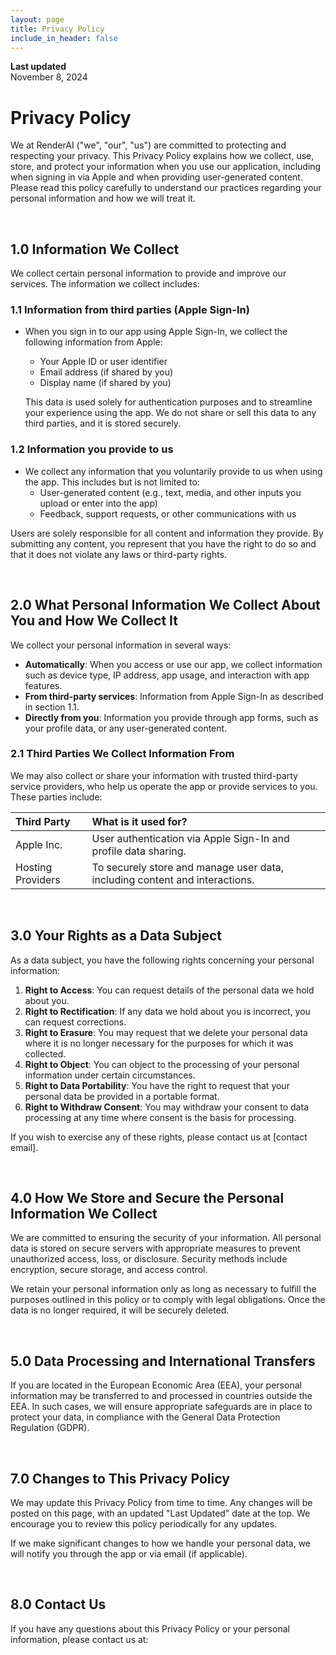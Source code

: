 ```yaml
---
layout: page
title: Privacy Policy
include_in_header: false
---
```


**Last updated**  
November 8, 2024

# Privacy Policy

We at RenderAI ("we", "our", "us") are committed to protecting and respecting your privacy. This Privacy Policy explains how we collect, use, store, and protect your information when you use our application, including when signing in via Apple and when providing user-generated content. Please read this policy carefully to understand our practices regarding your personal information and how we will treat it.

<br>

## 1.0 Information We Collect

We collect certain personal information to provide and improve our services. The information we collect includes:

### 1.1 Information from third parties (Apple Sign-In)

- When you sign in to our app using Apple Sign-In, we collect the following information from Apple:

  - Your Apple ID or user identifier
  - Email address (if shared by you)
  - Display name (if shared by you)

  This data is used solely for authentication purposes and to streamline your experience using the app. We do not share or sell this data to any third parties, and it is stored securely.

### 1.2 Information you provide to us

- We collect any information that you voluntarily provide to us when using the app. This includes but is not limited to:
  - User-generated content (e.g., text, media, and other inputs you upload or enter into the app)
  - Feedback, support requests, or other communications with us

Users are solely responsible for all content and information they provide. By submitting any content, you represent that you have the right to do so and that it does not violate any laws or third-party rights.

<br>

## 2.0 What Personal Information We Collect About You and How We Collect It

We collect your personal information in several ways:

- **Automatically**: When you access or use our app, we collect information such as device type, IP address, app usage, and interaction with app features.
- **From third-party services**: Information from Apple Sign-In as described in section 1.1.
- **Directly from you**: Information you provide through app forms, such as your profile data, or any user-generated content.

### 2.1 Third Parties We Collect Information From

We may also collect or share your information with trusted third-party service providers, who help us operate the app or provide services to you. These parties include:

| Third Party       | What is it used for?                                                        |
| :---------------- | :-------------------------------------------------------------------------- |
| Apple Inc.        | User authentication via Apple Sign-In and profile data sharing.             |
| Hosting Providers | To securely store and manage user data, including content and interactions. |

<br>

## 3.0 Your Rights as a Data Subject

As a data subject, you have the following rights concerning your personal information:

1. **Right to Access**: You can request details of the personal data we hold about you.
2. **Right to Rectification**: If any data we hold about you is incorrect, you can request corrections.
3. **Right to Erasure**: You may request that we delete your personal data where it is no longer necessary for the purposes for which it was collected.
4. **Right to Object**: You can object to the processing of your personal information under certain circumstances.
5. **Right to Data Portability**: You have the right to request that your personal data be provided in a portable format.
6. **Right to Withdraw Consent**: You may withdraw your consent to data processing at any time where consent is the basis for processing.

If you wish to exercise any of these rights, please contact us at [contact email].

<br>

## 4.0 How We Store and Secure the Personal Information We Collect

We are committed to ensuring the security of your information. All personal data is stored on secure servers with appropriate measures to prevent unauthorized access, loss, or disclosure. Security methods include encryption, secure storage, and access control.

We retain your personal information only as long as necessary to fulfill the purposes outlined in this policy or to comply with legal obligations. Once the data is no longer required, it will be securely deleted.

<br>

## 5.0 Data Processing and International Transfers

If you are located in the European Economic Area (EEA), your personal information may be transferred to and processed in countries outside the EEA. In such cases, we will ensure appropriate safeguards are in place to protect your data, in compliance with the General Data Protection Regulation (GDPR).

<br>

## 7.0 Changes to This Privacy Policy

We may update this Privacy Policy from time to time. Any changes will be posted on this page, with an updated "Last Updated" date at the top. We encourage you to review this policy periodically for any updates.

If we make significant changes to how we handle your personal data, we will notify you through the app or via email (if applicable).

<br>

## 8.0 Contact Us

If you have any questions about this Privacy Policy or your personal information, please contact us at:

<!-- **Email**: [contact email]
**Address**: [company address] -->
